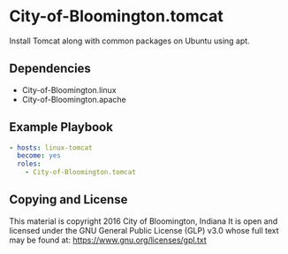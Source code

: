 City-of-Bloomington.tomcat
=========

Install Tomcat along with common packages on Ubuntu using apt.

Dependencies
------------

* City-of-Bloomington.linux
* City-of-Bloomington.apache

Example Playbook
----------------
```yml
- hosts: linux-tomcat
  become: yes
  roles:
    - City-of-Bloomington.tomcat
```

Copying and License
-------
This material is copyright 2016 City of Bloomington, Indiana
It is open and licensed under the GNU General Public License (GLP) v3.0 whose full text may be found at:
https://www.gnu.org/licenses/gpl.txt
